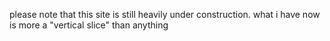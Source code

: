please note that this site is still heavily under construction. what i have now is more a "vertical slice" than anything
